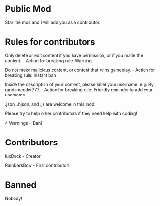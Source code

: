# Public Mod

Star the mod and I will add you as a contributor.

# Rules for contributors

Only delete or edit content if you have permission, or if you made the content. - Action for breaking rule: Warning

Do not make malicious content, or content that ruins gameplay. - Action for breaking rule: Instant ban

Inside the description of your content, please label your username. e.g: By randomcoder777. - Action for breaking rule: Friendly reminder to add your username

.json, .hjson, and .js are welcome in this mod!

Please try to help other contributors if they need help with coding!

4 Warnings = Ban!

# Contributors

luxDuck - Creator

RainDarkBow - First contributor!

# Banned

Nobody!

